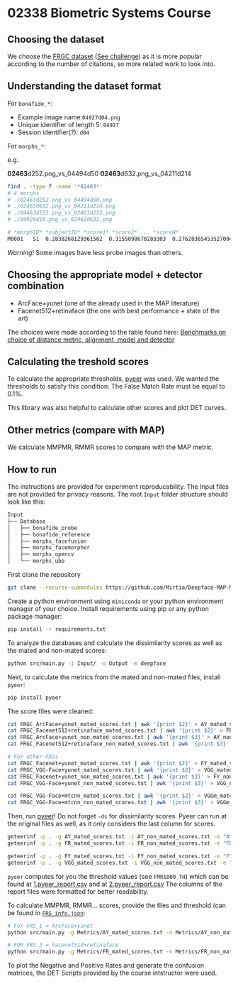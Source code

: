 # 02338 Biometric Systems Course


## Choosing the dataset

We choose the [FRGC dataset](https://paperswithcode.com/dataset/frgc) ([See challenge](https://www.nist.gov/programs-projects/face-recognition-grand-challenge-frgc))
as it is more popular according to the number of citations, so more related work to look into.

## Understanding the dataset format

For `bonafide_*`:

- Example image name:```04927d04.png```
- Unique identifier of length 5: ```04927``` 
- Session identifier(?): ```d04```

For `morphs_*`:

e.g.

**02463**d252.png_vs_04494d50
**02463**d632.png_vs_04211d214

```bash
find . -type f -name '*02463*'
# 4 morphs
# ./02463d252.png_vs_04494d50.png
# ./02463d632.png_vs_04211d214.png
# ./04463d155.png_vs_02463d252.png
# ./04929d18.png_vs_02463d632.png
```

```sh
# *morphID* *subjectID* *score1* *score2* ... *scoreN*
M0001	S1	0.2838268129361562	0.3155098670283303	0.27628365453527004	0.28536534857627505	0.31393568652389425	0.27158329983997165	0.251354142718645	0.274077943997888	0.236568918377147	0.25457697711437777
```

*Warning!*  Some images have less probe images than others.

## Choosing the appropriate model + detector combination

- ArcFace+yunet (one of the already used in the MAP literature)
- Facenet512+retinaface (the one with best performance + state of the art)

The choices were made according to the table found here: [Benchmarks on choice of distance metric, alignment, model and detector](https://github.com/serengil/deepface/tree/master/benchmarks)

## Calculating the treshold scores

To calculate the appropriate thresholds, [pyeer](https://github.com/manuelaguadomtz/pyeer) was used. 
We wanted the thresholds to satisfy this condition: The False Match Rate must be equal to 0.1%.

This library was also helpful to calculate other scores and plot DET curves.

## Other metrics (compare with MAP)

We calculate MMPMR, RMMR scores to compare with the MAP metric.

## How to run

The instructions are provided for experiment reproducability.
The Input files are not provided for privacy reasons.
The root `Input` folder structure should look like this:

```bash
Input
├── Database
│   ├── bonafide_probe
│   ├── bonafide_reference
│   ├── morphs_facefusion
│   ├── morphs_facemorpher
│   ├── morphs_opencv
│   └── morphs_ubo
```

First clone the repository
```bash
git clone --recurse-submodules https://github.com/Mirtia/Deepface-MAP-Metrics.git
```

Create a python environment using `miniconda` or your python environment manager of your choice.
Install requirements using pip or any python package manager:

```bash
pip install -r requirements.txt
```

To analyze the databases and calculate the dissimilarity scores as well as the mated and non-mated scores:

```bash
python src/main.py -i Input/ -o Output -m deepface
```

Next, to calculate the metrics from the mated and non-mated files, install `pyeer`:

```bash
pip install pyeer
```

The score files were cleaned:

```bash
cat FRGC_ArcFace+yunet_mated_scores.txt | awk '{print $2}' > AY_mated_scores.txt
cat FRGC_Facenet512+retinaface_mated_scores.txt | awk '{print $2}' > FR_mated_scores.txt
cat FRGC_ArcFace+yunet_non_mated_scores.txt | awk '{print $3}' > AY_non_mated_scores.txt
cat FRGC_Facenet512+retinaface_non_mated_scores.txt | awk '{print $3}' > FR_non_mated_scores.txt

# For other FRSs
cat FRGC_Facenet+yunet_mated_scores.txt | awk '{print $2}' > FY_mated_scores.txt
cat FRGC_VGG-Face+yunet_mated_scores.txt | awk '{print $2}' > VGG_mated_scores.txt
cat FRGC_Facenet+yunet_non_mated_scores.txt | awk '{print $3}' > FY_non_mated_scores.txt
cat FRGC_VGG-Face+yunet_non_mated_scores.txt | awk '{print $3}' > VGG_non_mated_scores.txt

cat FRGC_VGG-Face+mtcnn_mated_scores.txt | awk '{print $2}' > VGGm_mated_scores.txt
cat FRGC_VGG-Face+mtcnn_non_mated_scores.txt | awk '{print $3}' > VGGm_non_mated_scores.txt
```

Then, run [pyeer](https://github.com/manuelaguadomtz/pyeer)!  Do not forget `-ds` for dissimilarity scores. Pyeer can run at the original files as well, as it only considers the last column for scores.

```bash
geteerinf -p . -g AY_mated_scores.txt -i AY_non_mated_scores.txt -e "AY-Output" -ds
geteerinf -p . -g FR_mated_scores.txt -i FR_non_mated_scores.txt -e "FR-Output" -ds

geteerinf -p . -g FY_mated_scores.txt -i FY_non_mated_scores.txt -e "FY-Output" -ds
geteerinf -p . -g VGG_mated_scores.txt -i VGG_non_mated_scores.txt -e "VGG-Output" -ds
```

`pyeer` computes for you the threshold values (see `FMR1000_TH`) which can be found at [1.pyeer_report.csv](Metrics/FR-Output/pyeer_report.csv) and at [2.pyeer_report.csv](Metrics/AY-Output/pyeer_report.csv) 
The columns of the report files were formatted for better readability.

To calculate MMPMR, RMMR... scores, provide the files and threshold (can be found in [`FRS_info.json`](Metrics/FRS_info.json): 

```bash
# For FRS_1 = ArcFace+yunet
python src/main.py -g Metrics/AY_mated_scores.txt -n Metrics/AY_non_mated_scores.txt -t 0.542889 -m mr

# FOR FRS_2 = Facenet512+retinaface
python src/main.py -g Metrics/FR_mated_scores.txt -n Metrics/FR_non_mated_scores.txt -t 0.333671 -m mr
```

To plot the Negative and Positive Rates and generate the confusion matrices, the DET Scripts provided by the course intstructor were used.